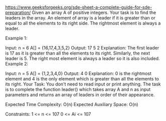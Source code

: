 https://www.geeksforgeeks.org/sde-sheet-a-complete-guide-for-sde-preparation/
Given an array A of positive integers. Your task is to find the leaders in the array. An element of array is a leader if it is greater than or equal to all the elements to its right side. The rightmost element is always a leader. 

Example 1:

Input:
n = 6
A[] = {16,17,4,3,5,2}
Output: 17 5 2
Explanation: The first leader is 17 
as it is greater than all the elements
to its right.  Similarly, the next 
leader is 5. The right most element 
is always a leader so it is also 
included.
Example 2:

Input:
n = 5
A[] = {1,2,3,4,0}
Output: 4 0
Explanation: 0 is the rightmost element
and 4 is the only element which is greater
than all the elements to its right.
Your Task:
You don't need to read input or print anything. The task is to complete the function leader() which takes array A and n as input parameters and returns an array of leaders in order of their appearance.

Expected Time Complexity: O(n)
Expected Auxiliary Space: O(n)

Constraints:
1 <= n <= 107
0 <= Ai <= 107
